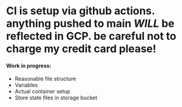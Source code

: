 # CI is setup via github actions. anything pushed to main *WILL* be reflected in GCP. be careful not to charge my credit card please!

#### Work in progress:
  * Reasonable file structure
  * Variables
  * Actual container setup
  * Store state files in storage bucket
